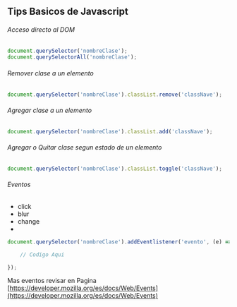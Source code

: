 ## Tips Basicos de Javascript

###### Acceso directo al DOM
```javascript
document.querySelector('nombreClase');
document.querySelectorAll('nombreClase');
```

###### Remover clase a un elemento
```javascript
document.querySelector('nombreClase').classList.remove('classNave');
```

###### Agregar clase a un elemento
```javascript
document.querySelector('nombreClase').classList.add('classNave');
```

###### Agregar o Quitar clase segun estado de un elemento
```javascript
document.querySelector('nombreClase').classList.toggle('classNave');
```

###### Eventos

* click
* blur
* change
* 
```javascript
document.querySelector('nombreClase').addEventlistener('evento', (e) => {

    // Codigo Aqui

});
```

Mas eventos revisar en Pagina [https://developer.mozilla.org/es/docs/Web/Events](https://developer.mozilla.org/es/docs/Web/Events)

